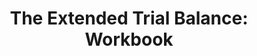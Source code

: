 ---
title: "The Extended Trial Balance: Workbook"
AmazonID: "B09TF6NRT6"
description: "This workbook is designed as a revision aid for students studying AAT Level 3 or similar qualifications and includes explanations, tips, tasks to complete and fully worked and explained answers."
levels: 
- AAT Level 3
---